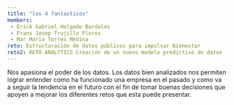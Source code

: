 ```yaml
---
title: "los 4 fantasticos"
members:
 - Erick Gabriel Holgado Bardales
 - Frans Josep Trujillo Flores
 - Mar María Torres Medina
reto: Estructuración de datos públicos para impulsar Bienestar
reto2: RETO ANALYTICS Creación de un nuevo modelo predictivo de datos (NPS)
---
```


Nos apasiona el poder de los datos. Los datos bien analizados nos permiten lograr entender como ha funcionado una empresa en el pasado y como va a seguir la tendencia en el futuro con el fin de tomar buenas decisiones que apoyen a mejorar los diferentes retos que esta puede presentar.